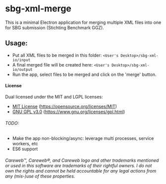 # sbg-xml-merge

This is a minimal Electron application for merging multiple XML files into one for SBG submission (Stichting Benchmark GGZ).

## Usage:
- Put all XML files to be merged in this folder: `<User's Desktop>/sbg-xml-io/input`
- A final merged file will be created here: `<User's Desktop>/sbg-xml-io/output`
- Run the app, select files to be merged and click on the 'merge' button.

#### License
Dual licensed under the MIT and LGPL licenses:

- [MIT License](LICENSE-MIT.md) (https://opensource.org/licenses/MIT)
- [GNU GPL v3.0](LICENSE-GPL3.md) (https://www.gnu.org/licenses/gpl.html)


###### TODO:
- Make the app non-blocking/async: leverage multi processes, service workers, etc
- ES6 support


###### Careweb™, Careweb®, and Careweb logo and other trademarks mentioned or used in this software are trademarks of their rightful owners. I do not own the rights and cannot be held accountable for any legal actions from any (mis-)use of these properties. #######